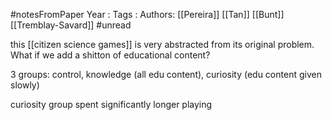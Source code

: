 #notesFromPaper
Year   :
Tags   :
Authors: [[Pereira]] [[Tan]] [[Bunt]] [[Tremblay-Savard]]
#unread 

this [[citizen science games]] is very abstracted from its original problem. What if we add a shitton of educational content?

3 groups: control, knowledge (all edu content), curiosity (edu content given slowly)

curiosity group spent significantly longer playing

